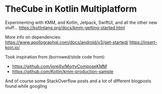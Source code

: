 # TheCube in Kotlin Multiplatform

Experimenting with KMM, and Kotlin, Jetpack, SwiftUI, and all the other new stuff...
https://kotlinlang.org/docs/kmm-getting-started.html

More info on dependencies:
https://www.apollographql.com/docs/android/v3/get-started/
https://insert-koin.io/


Took inspiration from (borrowed/stole code from):
- https://github.com/joreilly/MortyComposeKMM
- https://github.com/Kotlin/kmm-production-sample

And of course some StackOverflow posts and a lot of different blogposts found while googling

